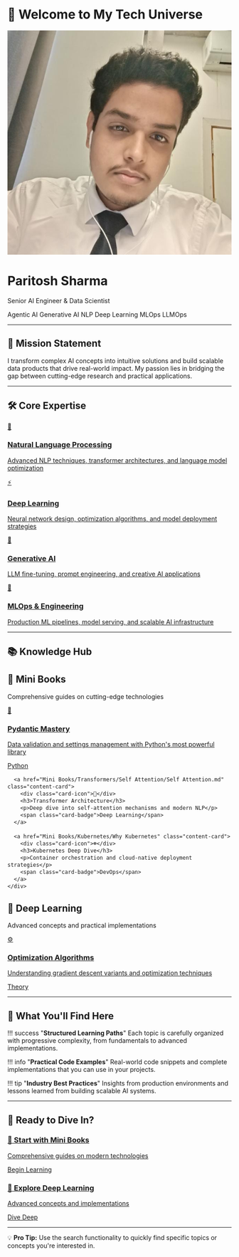 # 🚀 Welcome to My Tech Universe

<div class="hero-section">
  <div class="hero-content">
    <div class="profile-section">
      <div class="profile-image-container">
        <img src="assets/images/author.jpg" alt="Paritosh Sharma" class="profile-image" />
        <div class="profile-glow"></div>
      </div>
      <div class="profile-info">
        <h1 class="hero-title">Paritosh Sharma</h1>
        <p class="hero-subtitle">Senior AI Engineer & Data Scientist</p>
        <div class="tech-stack">
          <span class="tech-badge">Agentic AI</span>
          <span class="tech-badge">Generative AI</span>
          <span class="tech-badge">NLP</span>
          <span class="tech-badge">Deep Learning</span>
          <span class="tech-badge">MLOps</span>
          <span class="tech-badge">LLMOps</span>
        </div>
      </div>
    </div>
  </div>
</div>

---

## 🎯 Mission Statement

I transform complex AI concepts into intuitive solutions and build scalable data products that drive real-world impact. My passion lies in bridging the gap between cutting-edge research and practical applications.

---

## 🛠️ Core Expertise

<div class="expertise-grid">
  <a href="Mini Books/Transformers/Self Attention/Self Attention" class="expertise-card">
    <div class="expertise-icon">🧠</div>
    <h3>Natural Language Processing</h3>
    <p>Advanced NLP techniques, transformer architectures, and language model optimization</p>
  </a>
  
  <a href="#" class="expertise-card" onclick="showCustomAlert('Deep Learning', 'This section is coming soon! Get ready for comprehensive deep learning content including neural networks, optimization algorithms, and deployment strategies.', '⚡'); return false;">
    <div class="expertise-icon">⚡</div>
    <h3>Deep Learning</h3>
    <p>Neural network design, optimization algorithms, and model deployment strategies</p>
  </a>
  
  <a href="#" class="expertise-card" onclick="showCustomAlert('Generative AI', 'Generative AI content coming soon! Explore LLM fine-tuning, prompt engineering, and creative AI applications.', '🎨'); return false;">
    <div class="expertise-icon">🎨</div>
    <h3>Generative AI</h3>
    <p>LLM fine-tuning, prompt engineering, and creative AI applications</p>
  </a>
  
  <a href="#" class="expertise-card" onclick="showCustomAlert('MLOps & Engineering', 'MLOps content coming soon! Learn about production ML pipelines, model serving, and scalable AI infrastructure.', '🔧'); return false;">
    <div class="expertise-icon">🔧</div>
    <h3>MLOps & Engineering</h3>
    <p>Production ML pipelines, model serving, and scalable AI infrastructure</p>
  </a>
</div>

---

## 📚 Knowledge Hub

<div class="content-sections">
  <div class="content-section">
    <div class="section-header">
      <h2>📖 Mini Books</h2>
      <p>Comprehensive guides on cutting-edge technologies</p>
    </div>
    <div class="content-grid">
      <a href="Mini Books/Pydantic/Introduction.md" class="content-card">
        <div class="card-icon">🐍</div>
        <h3>Pydantic Mastery</h3>
        <p>Data validation and settings management with Python's most powerful library</p>
        <span class="card-badge">Python</span>
      </a>
      
      <a href="Mini Books/Transformers/Self Attention/Self Attention.md" class="content-card">
        <div class="card-icon">🤖</div>
        <h3>Transformer Architecture</h3>
        <p>Deep dive into self-attention mechanisms and modern NLP</p>
        <span class="card-badge">Deep Learning</span>
      </a>
      
      <a href="Mini Books/Kubernetes/Why Kubernetes" class="content-card">
        <div class="card-icon">☸️</div>
        <h3>Kubernetes Deep Dive</h3>
        <p>Container orchestration and cloud-native deployment strategies</p>
        <span class="card-badge">DevOps</span>
      </a>
    </div>
  </div>
  
  <div class="content-section">
    <div class="section-header">
      <h2>🔬 Deep Learning</h2>
      <p>Advanced concepts and practical implementations</p>
    </div>
    <div class="content-grid">
      <a href="#" class="content-card" onclick="showCustomAlert('Optimization Algorithms', 'Deep Learning content coming soon! Explore neural networks, optimization algorithms, and advanced AI concepts.', '⚙️'); return false;">
        <div class="card-icon">⚙️</div>
        <h3>Optimization Algorithms</h3>
        <p>Understanding gradient descent variants and optimization techniques</p>
        <span class="card-badge">Theory</span>
      </a>
    </div>
  </div>
</div>

---

## 🎯 What You'll Find Here

!!! success "**Structured Learning Paths**"
    Each topic is carefully organized with progressive complexity, from fundamentals to advanced implementations.

!!! info "**Practical Code Examples**"
    Real-world code snippets and complete implementations that you can use in your projects.

!!! tip "**Industry Best Practices**"
    Insights from production environments and lessons learned from building scalable AI systems.

---

## 🚀 Ready to Dive In?

<div class="cta-section">
  <a href="Mini Books/Pydantic/Introduction" class="cta-card primary">
    <h3>🎯 Start with Mini Books</h3>
    <p>Comprehensive guides on modern technologies</p>
    <span class="cta-button">Begin Learning</span>
  </a>
  
  <a href="#" class="cta-card secondary" onclick="showCustomAlert('Deep Learning', 'Deep Learning content coming soon! Explore neural networks, optimization algorithms, and advanced AI concepts.', '🔬'); return false;">
    <h3>🔬 Explore Deep Learning</h3>
    <p>Advanced concepts and implementations</p>
    <span class="cta-button secondary">Dive Deep</span>
  </a>
</div>

---

<div class="footer-note">
  <p>💡 <strong>Pro Tip:</strong> Use the search functionality to quickly find specific topics or concepts you're interested in.</p>
</div>

